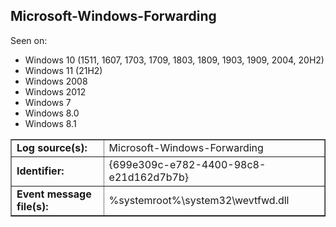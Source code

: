 ## Microsoft-Windows-Forwarding

Seen on:
* Windows 10 (1511, 1607, 1703, 1709, 1803, 1809, 1903, 1909, 2004, 20H2)
* Windows 11 (21H2)
* Windows 2008
* Windows 2012
* Windows 7
* Windows 8.0
* Windows 8.1

<table border="1" class="docutils">
  <tbody>
    <tr>
      <td><b>Log source(s):</b></td>
      <td>Microsoft-Windows-Forwarding</td>
    </tr>
    <tr>
      <td><b>Identifier:</b></td>
      <td>{699e309c-e782-4400-98c8-e21d162d7b7b}</td>
    </tr>
    <tr>
      <td><b>Event message file(s):</b></td>
      <td>%systemroot%\system32\wevtfwd.dll</td>
    </tr>
  </tbody>
</table>

&nbsp;

